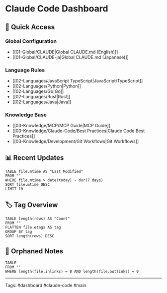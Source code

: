 # Claude Code Dashboard

## 🎯 Quick Access

### Global Configuration
- [[01-Global/CLAUDE|Global CLAUDE.md (English)]]
- [[01-Global/CLAUDE-ja|Global CLAUDE.md (Japanese)]]

### Language Rules
- [[02-Languages/JavaScript TypeScript|JavaScript/TypeScript]]
- [[02-Languages/Python|Python]]
- [[02-Languages/Go|Go]]
- [[02-Languages/Rust|Rust]]
- [[02-Languages/Java|Java]]

### Knowledge Base
- [[03-Knowledge/MCP/MCP Guide|MCP Guide]]
- [[03-Knowledge/Claude-Code/Best Practices|Claude Code Best Practices]]
- [[03-Knowledge/Development/Git Workflows|Git Workflows]]

## 📊 Recent Updates

```dataview
TABLE file.mtime AS "Last Modified"
FROM ""
WHERE file.mtime > date(today) - dur(7 days)
SORT file.mtime DESC
LIMIT 10
```

## 🏷️ Tag Overview

```dataview
TABLE length(rows) AS "Count"
FROM ""
FLATTEN file.etags AS tag
GROUP BY tag
SORT length(rows) DESC
```

## 🔗 Orphaned Notes

```dataview
TABLE
FROM ""
WHERE length(file.inlinks) = 0 AND length(file.outlinks) = 0
```

---
Tags: #dashboard #claude-code #main